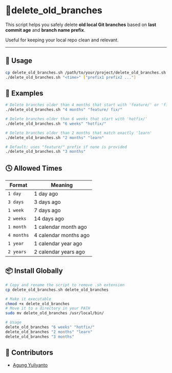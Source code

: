 # 🧹delete_old_branches

This script helps you safely delete **old local Git branches** based on **last commit age** and **branch name prefix**.

Useful for keeping your local repo clean and relevant.

---

## 🚀 Usage

```bash
cp delete_old_branches.sh /path/to/your/project/delete_old_branches.sh
./delete_old_branches.sh "<time>" ["prefix1 prefix2 ..."]
```


## 🔧 Examples
```bash
# Delete branches older than 4 months that start with 'feature/' or 'fix/'
./delete_old_branches.sh "4 months" "feature/ fix/"

# Delete branches older than 6 weeks that start with 'hotfix/'
./delete_old_branches.sh "6 weeks" "hotfix/"

# Delete branches older than 2 months that match exactly 'learn'
./delete_old_branches.sh "2 months" "learn"

# Default: uses "feature/" prefix if none is provided
./delete_old_branches.sh "3 months"
```

## 🕓 Allowed Times
| Format     | Meaning               |
| ---------- | --------------------- |
| `1 day`    | 1 day ago             |
| `3 days`   | 3 days ago            |
| `1 week`   | 7 days ago            |
| `2 weeks`  | 14 days ago           |
| `1 month`  | 1 calendar month ago  |
| `4 months` | 4 calendar months ago |
| `1 year`   | 1 calendar year ago   |
| `2 years`  | 2 calendar years ago  |


## 📦 Install Globally

```bash
# Copy and rename the script to remove .sh extension
cp delete_old_branches.sh delete_old_branches

# Make it executable
chmod +x delete_old_branches
# Move it to a directory in your PATH
sudo mv delete_old_branches /usr/local/bin/

# Usage
delete_old_branches "6 weeks" "hotfix/"
delete_old_branches "2 months" "learn"
delete_old_branches "3 months" 
```


## 👥 Contributors
* [Agung Yuliyanto](https://github.com/agung96tm)
